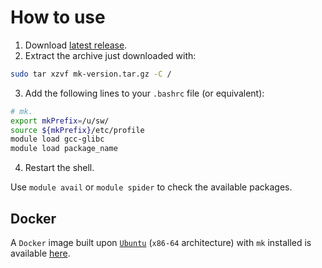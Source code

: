 # How to use
1. Download [latest release](https://github.com/elauksap/mk/releases).
2. Extract the archive just downloaded with:
```bash
sudo tar xzvf mk-version.tar.gz -C /
```
3. Add the following lines to your `.bashrc` file (or equivalent):
```bash
# mk.
export mkPrefix=/u/sw/
source ${mkPrefix}/etc/profile
module load gcc-glibc
module load package_name
```
4. Restart the shell.

Use `module avail` or `module spider` to check the available packages.

## Docker
A `Docker` image built upon [`Ubuntu`](https://hub.docker.com/_/ubuntu)
(`x86-64` architecture) with `mk` installed is available
[here](https://hub.docker.com/r/elauksap91/mk).
